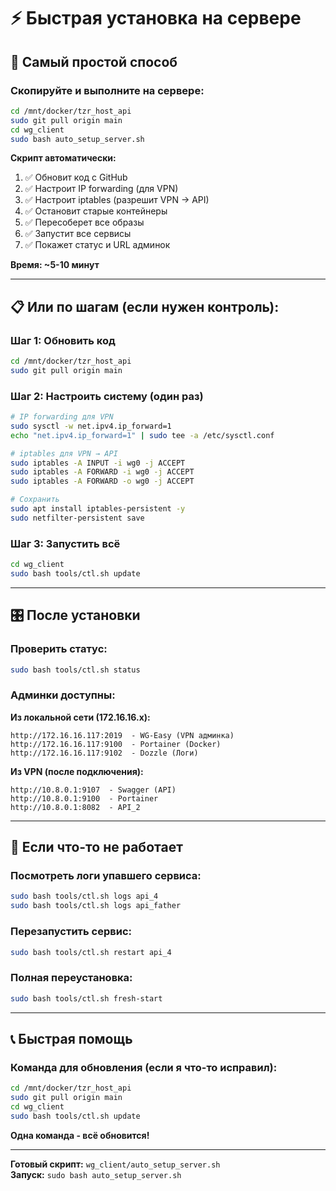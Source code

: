 # ⚡ Быстрая установка на сервере

## 🎯 Самый простой способ

### Скопируйте и выполните на сервере:

```bash
cd /mnt/docker/tzr_host_api
sudo git pull origin main
cd wg_client
sudo bash auto_setup_server.sh
```

**Скрипт автоматически:**
1. ✅ Обновит код с GitHub
2. ✅ Настроит IP forwarding (для VPN)
3. ✅ Настроит iptables (разрешит VPN → API)
4. ✅ Остановит старые контейнеры
5. ✅ Пересоберет все образы
6. ✅ Запустит все сервисы
7. ✅ Покажет статус и URL админок

**Время: ~5-10 минут**

---

## 📋 Или по шагам (если нужен контроль):

### Шаг 1: Обновить код

```bash
cd /mnt/docker/tzr_host_api
sudo git pull origin main
```

### Шаг 2: Настроить систему (один раз)

```bash
# IP forwarding для VPN
sudo sysctl -w net.ipv4.ip_forward=1
echo "net.ipv4.ip_forward=1" | sudo tee -a /etc/sysctl.conf

# iptables для VPN → API
sudo iptables -A INPUT -i wg0 -j ACCEPT
sudo iptables -A FORWARD -i wg0 -j ACCEPT
sudo iptables -A FORWARD -o wg0 -j ACCEPT

# Сохранить
sudo apt install iptables-persistent -y
sudo netfilter-persistent save
```

### Шаг 3: Запустить всё

```bash
cd wg_client
sudo bash tools/ctl.sh update
```

---

## 🎛️ После установки

### Проверить статус:

```bash
sudo bash tools/ctl.sh status
```

### Админки доступны:

**Из локальной сети (172.16.16.x):**
```
http://172.16.16.117:2019  - WG-Easy (VPN админка)
http://172.16.16.117:9100  - Portainer (Docker)
http://172.16.16.117:9102  - Dozzle (Логи)
```

**Из VPN (после подключения):**
```
http://10.8.0.1:9107  - Swagger (API)
http://10.8.0.1:9100  - Portainer
http://10.8.0.1:8082  - API_2
```

---

## 🚨 Если что-то не работает

### Посмотреть логи упавшего сервиса:

```bash
sudo bash tools/ctl.sh logs api_4
sudo bash tools/ctl.sh logs api_father
```

### Перезапустить сервис:

```bash
sudo bash tools/ctl.sh restart api_4
```

### Полная переустановка:

```bash
sudo bash tools/ctl.sh fresh-start
```

---

## 📞 Быстрая помощь

### Команда для обновления (если я что-то исправил):

```bash
cd /mnt/docker/tzr_host_api
sudo git pull origin main
cd wg_client
sudo bash tools/ctl.sh update
```

**Одна команда - всё обновится!**

---

**Готовый скрипт:** `wg_client/auto_setup_server.sh`  
**Запуск:** `sudo bash auto_setup_server.sh`

